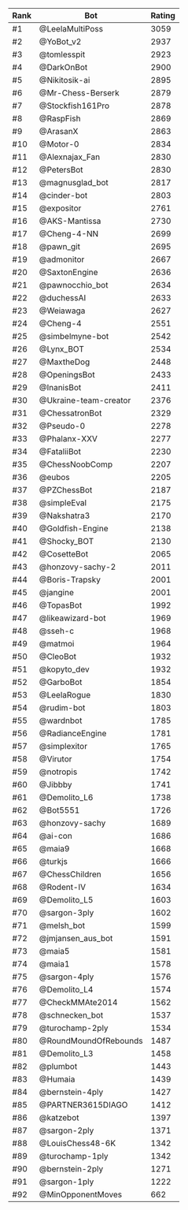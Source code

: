 Rank|Bot|Rating
---|---|---
#1|@LeelaMultiPoss|3059
#2|@YoBot_v2|2937
#3|@tomlesspit|2923
#4|@DarkOnBot|2900
#5|@Nikitosik-ai|2895
#6|@Mr-Chess-Berserk|2879
#7|@Stockfish161Pro|2878
#8|@RaspFish|2869
#9|@ArasanX|2863
#10|@Motor-0|2834
#11|@Alexnajax_Fan|2830
#12|@PetersBot|2830
#13|@magnusglad_bot|2817
#14|@cinder-bot|2803
#15|@expositor|2761
#16|@AKS-Mantissa|2730
#17|@Cheng-4-NN|2699
#18|@pawn_git|2695
#19|@admonitor|2667
#20|@SaxtonEngine|2636
#21|@pawnocchio_bot|2634
#22|@duchessAI|2633
#23|@Weiawaga|2627
#24|@Cheng-4|2551
#25|@simbelmyne-bot|2542
#26|@Lynx_BOT|2534
#27|@MaxtheDog|2448
#28|@OpeningsBot|2433
#29|@InanisBot|2411
#30|@Ukraine-team-creator|2376
#31|@ChessatronBot|2329
#32|@Pseudo-0|2278
#33|@Phalanx-XXV|2277
#34|@FataliiBot|2230
#35|@ChessNoobComp|2207
#36|@eubos|2205
#37|@PZChessBot|2187
#38|@simpleEval|2175
#39|@Nakshatra3|2170
#40|@Goldfish-Engine|2138
#41|@Shocky_BOT|2130
#42|@CosetteBot|2065
#43|@honzovy-sachy-2|2011
#44|@Boris-Trapsky|2001
#45|@jangine|2001
#46|@TopasBot|1992
#47|@likeawizard-bot|1969
#48|@sseh-c|1968
#49|@matmoi|1964
#50|@CleoBot|1932
#51|@kopyto_dev|1932
#52|@GarboBot|1854
#53|@LeelaRogue|1830
#54|@rudim-bot|1803
#55|@wardnbot|1785
#56|@RadianceEngine|1781
#57|@simplexitor|1765
#58|@Virutor|1754
#59|@notropis|1742
#60|@Jibbby|1741
#61|@Demolito_L6|1738
#62|@Bot5551|1726
#63|@honzovy-sachy|1689
#64|@ai-con|1686
#65|@maia9|1668
#66|@turkjs|1666
#67|@ChessChildren|1656
#68|@Rodent-IV|1634
#69|@Demolito_L5|1603
#70|@sargon-3ply|1602
#71|@melsh_bot|1599
#72|@jmjansen_aus_bot|1591
#73|@maia5|1581
#74|@maia1|1578
#75|@sargon-4ply|1576
#76|@Demolito_L4|1574
#77|@CheckMMAte2014|1562
#78|@schnecken_bot|1537
#79|@turochamp-2ply|1534
#80|@RoundMoundOfRebounds|1487
#81|@Demolito_L3|1458
#82|@plumbot|1443
#83|@Humaia|1439
#84|@bernstein-4ply|1427
#85|@PARTNER3615DIAGO|1412
#86|@katzebot|1397
#87|@sargon-2ply|1371
#88|@LouisChess48-6K|1342
#89|@turochamp-1ply|1342
#90|@bernstein-2ply|1271
#91|@sargon-1ply|1222
#92|@MinOpponentMoves|662
